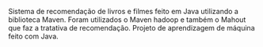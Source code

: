 Sistema de recomendação de livros e filmes feito em Java utilizando a biblioteca Maven. Foram utilizados o Maven hadoop e também o Mahout que faz a tratativa de recomendação.
Projeto de aprendizagem de máquina feito com Java.
